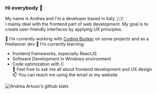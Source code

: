 ### Hi everybody 👋

My name is Andrea and I'm a developer based in Italy 🇮🇹  
I mainly deal with the frontend part of web development. My goal is to create user-friendly interfaces by applying UX principles.

🔭 I’m currently working with [Coding Bunker](https://github.com/Coding-Bunker) on some projects and as a freelancer dev 
🌱 I’m currently learning:
  - frontend frameworks, especially ReactJS
  - Software Development in Windows environment
  - Code optimization with C  
💬 Feel free to ask me all about frontend development and UX design  
📫 You can reach me using the email or my website  


![Andrea Artuso's github stats](https://github-readme-stats.vercel.app/api?username=andrea-artuso)

<!--
**andrea-artuso/andrea-artuso** is a ✨ _special_ ✨ repository because its `README.md` (this file) appears on your GitHub profile.

Here are some ideas to get you started:

- 🔭 I’m currently working on ...
- 🌱 I’m currently learning ...
- 👯 I’m looking to collaborate on ...
- 🤔 I’m looking for help with ...
- 💬 Ask me about ...
- 📫 How to reach me: ...
- 😄 Pronouns: ...
- ⚡ Fun fact: ...
-->
